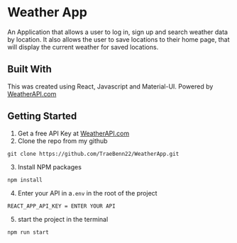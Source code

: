 # Weather App
An Application that allows a user to log in, sign up and search weather data by location. It also allows the user to save locations to their home page, that will display the current weather for saved locations.

## Built With
This was created using React, Javascript and Material-UI. Powered by <a href="https://www.weatherapi.com/" title="Free Weather API">WeatherAPI.com</a>


## Getting Started
1. Get a free API Key at <a href="https://www.weatherapi.com/" title="Free Weather API">WeatherAPI.com</a>
2. Clone the repo from my github
```shell
git clone https://github.com/TraeBenn22/WeatherApp.git
```
3. Install NPM packages
```shell
npm install
```
4. Enter your API in a`.env` in the root of the project
```shell
REACT_APP_API_KEY = ENTER YOUR API
```
5. start the project in the terminal
```shell
npm run start
```

